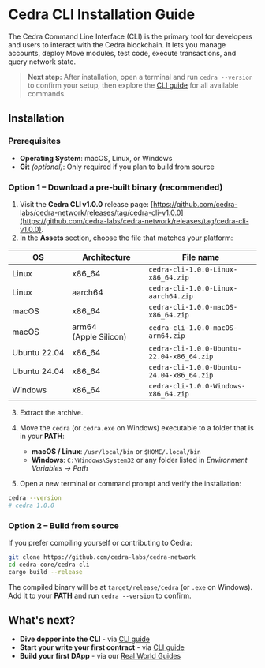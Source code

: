 # Cedra CLI Installation Guide

The Cedra Command Line Interface (CLI) is the primary tool for developers and users to interact with the Cedra blockchain. It lets you manage accounts, deploy Move modules, test code, execute transactions, and query network state.

> **Next step:** After installation, open a terminal and run `cedra --version` to confirm your setup, then explore the [CLI guide](/cli/usage) for all available commands.

## Installation

### Prerequisites

* **Operating System**: macOS, Linux, or Windows
* **Git** *(optional)*: Only required if you plan to build from source

### Option 1 – Download a pre‑built binary (recommended)

1. Visit the **Cedra CLI v1.0.0** release page: [https://github.com/cedra-labs/cedra-network/releases/tag/cedra-cli-v1.0.0](https://github.com/cedra-labs/cedra-network/releases/tag/cedra-cli-v1.0.0).
2. In the **Assets** section, choose the file that matches your platform:

| OS           | Architecture          | File name                                 |
| ------------ | --------------------- | ----------------------------------------- |
| Linux        | x86\_64               | `cedra-cli-1.0.0-Linux-x86_64.zip`        |
| Linux        | aarch64               | `cedra-cli-1.0.0-Linux-aarch64.zip`       |
| macOS        | x86\_64               | `cedra-cli-1.0.0-macOS-x86_64.zip`        |
| macOS        | arm64 (Apple Silicon) | `cedra-cli-1.0.0-macOS-arm64.zip`         |
| Ubuntu 22.04 | x86\_64               | `cedra-cli-1.0.0-Ubuntu-22.04-x86_64.zip` |
| Ubuntu 24.04 | x86\_64               | `cedra-cli-1.0.0-Ubuntu-24.04-x86_64.zip` |
| Windows      | x86\_64               | `cedra-cli-1.0.0-Windows-x86_64.zip`      |

3. Extract the archive.
4. Move the `cedra` (or `cedra.exe` on Windows) executable to a folder that is in your **PATH**:

   * **macOS / Linux**: `/usr/local/bin` or `$HOME/.local/bin`
   * **Windows**: `C:\Windows\System32` or any folder listed in *Environment Variables → Path*
5. Open a new terminal or command prompt and verify the installation:

```bash
cedra --version
# cedra 1.0.0
```

### Option 2 – Build from source

If you prefer compiling yourself or contributing to Cedra:

```bash
git clone https://github.com/cedra-labs/cedra-network
cd cedra-core/cedra-cli
cargo build --release
```

The compiled binary will be at `target/release/cedra` (or `.exe` on Windows). Add it to your **PATH** and run `cedra --version` to confirm.

## What's next?
* **Dive depper into the CLI** - via [CLI guide](/cli/usage)
* **Start your write your first contract** - via [CLI guide](/getting-started/counter)
* **Build your first DApp** - via our [Real World Guides](/real-world-guides)